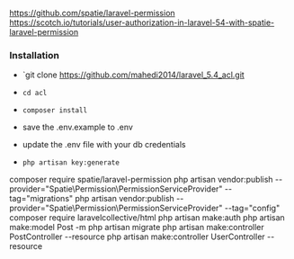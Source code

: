 https://github.com/spatie/laravel-permission
https://scotch.io/tutorials/user-authorization-in-laravel-54-with-spatie-laravel-permission

### Installation
* `git clone https://github.com/mahedi2014/laravel_5.4_acl.git

* `cd acl`

* `composer install`

* save the .env.example to .env

* update the .env file with your db credentials

* `php artisan key:generate`

composer require spatie/laravel-permission
php artisan vendor:publish --provider="Spatie\Permission\PermissionServiceProvider" --tag="migrations"
php artisan vendor:publish --provider="Spatie\Permission\PermissionServiceProvider" --tag="config"
composer require laravelcollective/html
php artisan make:auth
php artisan make:model Post -m
php artisan migrate
php artisan make:controller PostController --resource
php artisan make:controller UserController --resource
